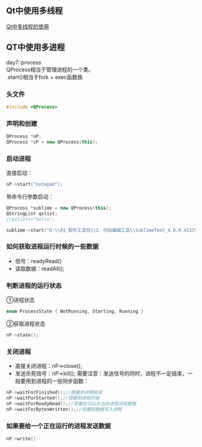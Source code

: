 ## Qt中使用多线程
[Qt中多线程的使用](https://www.subingwen.cn/qt/thread/)
## QT中使用多进程
day7::process  
QProcess相当于管理进程的一个类。   
.start()相当于fork + exec函数族
### 头文件
```c++
#include <QProcess>
```
### 声明和创建
```c++
QProcess *nP;
QProcess *cP = new QProcess(this);
```
### 启动进程
直接启动：
```c++
nP->start("notepad");
```
带命令行参数启动：
```c++
QProcess *sublime = new QProcess(this);
QStringList qslist;
//qslist<<"hello";

sublime->start("D:\\01_软件工具包\\2、代码编辑工具\\SublimeText_4.0.0.4113\\Sublime Text\\sublime_text.exe", qslist);
```
### 如何获取进程运行时候的一些数据  
- 信号：readyRead()  
- 读取数据：readAll();
 
### 判断进程的运行状态
①进程状态
```c++
enum ProcessState { NotRunning, Starting, Running }
```
②获取进程状态
```c++
nP->state();
 ```
### 关闭进程
- 直接关闭进程：nP->close();
- 发送杀死信号：nP->kill();
需要注意：发送信号的同时，进程不一定结束，一般要用到进程的一些同步函数：
```c++
nP->waitForFinished();//阻塞到进程结束
nP->waitForStarted();//阻塞到进程开始
nP->waitForReadyRead();//阻塞到可以从当前进程读取数据
nP->waitForBytesWritten();//阻塞到数据写入进程
```
### 如果要给一个正在运行的进程发送数据
```c++
nP->write()
```